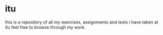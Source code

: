# itu 
this is a repository of all my exercises, assignments and tests i have taken at itu
feel free to browse through my work. 